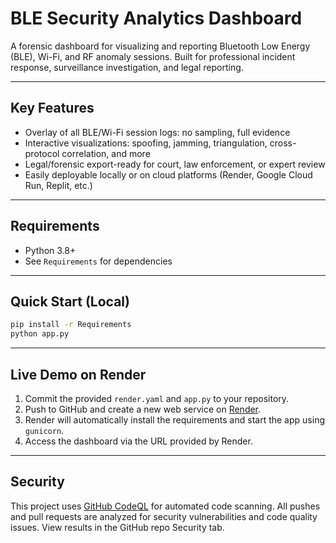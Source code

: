 # BLE Security Analytics Dashboard

A forensic dashboard for visualizing and reporting Bluetooth Low Energy (BLE), Wi-Fi, and RF anomaly sessions. Built for professional incident response, surveillance investigation, and legal reporting.

---

## **Key Features**
- Overlay of all BLE/Wi-Fi session logs: no sampling, full evidence
- Interactive visualizations: spoofing, jamming, triangulation, cross-protocol correlation, and more
- Legal/forensic export-ready for court, law enforcement, or expert review
- Easily deployable locally or on cloud platforms (Render, Google Cloud Run, Replit, etc.)

---

## **Requirements**
- Python 3.8+
- See `Requirements` for dependencies

---

## **Quick Start (Local)**
```bash
pip install -r Requirements
python app.py
```

---

## **Live Demo on Render**
1. Commit the provided `render.yaml` and `app.py` to your repository.
2. Push to GitHub and create a new web service on [Render](https://render.com/).
3. Render will automatically install the requirements and start the app using `gunicorn`.
4. Access the dashboard via the URL provided by Render.

---

## Security

This project uses [GitHub CodeQL](https://codeql.github.com/) for automated code scanning.
All pushes and pull requests are analyzed for security vulnerabilities and code quality issues.
View results in the GitHub repo Security tab.
